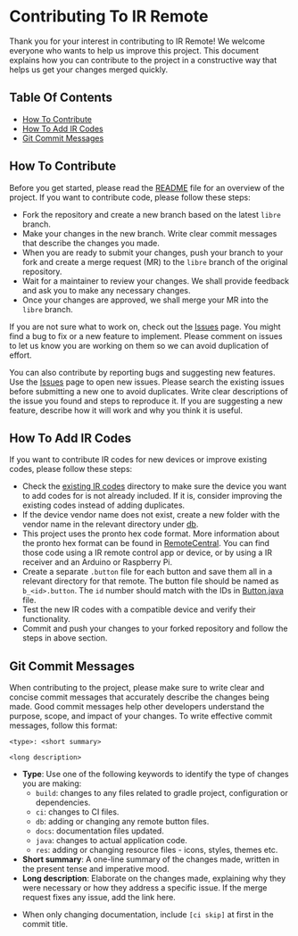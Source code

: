 # Contributing To IR Remote

Thank you for your interest in contributing to IR Remote! We welcome everyone who wants to help us improve this project. This document explains how you can contribute to the project in a constructive way that helps us get your changes merged quickly.

## Table Of Contents

* [How To Contribute](#how-to-contribute)
* [How To Add IR Codes](#how-to-add-ir-codes)
* [Git Commit Messages](#git-commit-messages)

## How To Contribute

Before you get started, please read the [README](README.md) file for an overview of the project. If you want to contribute code, please follow these steps:

* Fork the repository and create a new branch based on the latest `libre` branch.
* Make your changes in the new branch. Write clear commit messages that describe the changes you made.
* When you are ready to submit your changes, push your branch to your fork and create a merge request (MR) to the `libre` branch of the original repository.
* Wait for a maintainer to review your changes. We shall provide feedback and ask you to make any necessary changes.
* Once your changes are approved, we shall merge your MR into the `libre` branch.

If you are not sure what to work on, check out the [Issues] page. You might find a bug to fix or a new feature to implement. Please comment on issues to let us know you are working on them so we can avoid duplication of effort.

You can also contribute by reporting bugs and suggesting new features. Use the [Issues] page to open new issues. Please search the existing issues before submitting a new one to avoid duplicates. Write clear descriptions of the issue you found and steps to reproduce it. If you are suggesting a new feature, describe how it will work and why you think it is useful.

[Issues]: https://gitlab.com/divested-mobile/irremote/-/issues

## How To Add IR Codes

If you want to contribute IR codes for new devices or improve existing codes, please follow these steps:

* Check the [existing IR codes](app/src/main/assets/db) directory to make sure the device you want to add codes for is not already included. If it is, consider improving the existing codes instead of adding duplicates.
* If the device vendor name does not exist, create a new folder with the vendor name in the relevant directory under [db](app/src/main/assets/db).
* This project uses the pronto hex code format. More information about the pronto hex format can be found in [RemoteCentral](https://www.remotecentral.com/features/irdisp2.htm). You can find those code using a IR remote control app or device, or by using a IR receiver and an Arduino or Raspberry Pi.
* Create a separate `.button` file for each button and save them all in a relevant directory for that remote. The button file should be named as `b_<id>.button`. The `id` number should match with the IDs in [Button.java](app/src/main/java/org/twinone/irremote/components/Button.java) file.
* Test the new IR codes with a compatible device and verify their functionality.
* Commit and push your changes to your forked repository and follow the steps in above section.

## Git Commit Messages

When contributing to the project, please make sure to write clear and concise commit messages that accurately describe the changes being made. Good commit messages help other developers understand the purpose, scope, and impact of your changes. To write effective commit messages, follow this format:

```
<type>: <short summary>

<long description>
```

- **Type**: Use one of the following keywords to identify the type of changes you are making:
  - `build`: changes to any files related to gradle project, configuration or dependencies.
  - `ci`: changes to CI files.
  - `db`: adding or changing any remote button files.
  - `docs`: documentation files updated.
  - `java`: changes to actual application code.
  - `res`: adding or changing resource files - icons, styles, themes etc.
- **Short summary**: A one-line summary of the changes made, written in the present tense and imperative mood.
- **Long description**: Elaborate on the changes made, explaining why they were necessary or how they address a specific issue. If the merge request fixes any issue, add the link here.

* When only changing documentation, include `[ci skip]` at first in the commit title.
